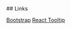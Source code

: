 ## Links

[Bootstrap](https://getbootstrap.com/docs/4.3/components/tooltips/)
[React Tooltip](https://github.com/wwayne/react-tooltip)

<ReactTooltip border globalEventOff='click' event='click' multiline place='top' effect='solid' />
<Icon data-tip={tooltips.profile} icon='info-circle' style={{ cursor: 'pointer' }} />
